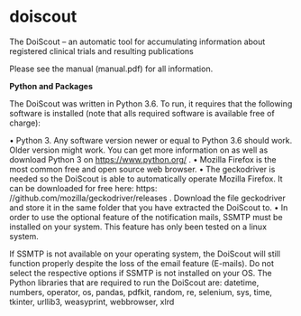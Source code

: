# doiscout
The DoiScout – an automatic tool for accumulating information about registered clinical trials and resulting publications

Please see the manual (manual.pdf) for all information.


**Python and Packages**

The DoiScout was written in Python 3.6. To run, it requires that the following software is installed (note that alls required software is available free of charge):

• Python 3. Any software version newer or equal to Python 3.6 should work. Older version might work. You can get more information on as well as download Python 3 on https://www.python.org/ .
• Mozilla Firefox is the most common free and open source web browser.
• The geckodriver is needed so the DoiScout is able to automatically operate Mozilla Firefox. It can be downloaded for free here: https: //github.com/mozilla/geckodriver/releases . Download the file geckodriver and store it in the same folder that you have extracted the DoiScout to.
• In order to use the optional feature of the notification mails, SSMTP must be installed on your system. This feature has only been tested on a linux system.

If SSMTP is not available on your operating system, the DoiScout will still function properly despite the loss of the email feature (E-mails). Do not select the respective options if SSMTP is not installed on your OS. The Python libraries that are required to run the DoiScout are: 
datetime, numbers, operator, os, pandas, pdfkit, random, re, selenium, sys, time, tkinter, urllib3, weasyprint, webbrowser, xlrd
